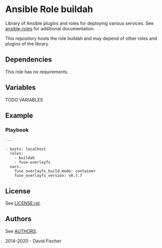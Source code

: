 # Ansible Role buildah

Library of Ansible plugins and roles for deploying various services.
See [ansible-roles](https://github.com/davidfischer-ch/ansible-roles) for additional documentation.

This repository hosts the role buildah and may depend of other roles and plugins of the library.

## Dependencies

This role has no requirements.

## Variables

TODO VARIABLES

## Example

### Playbook

```
---

- hosts: localhost
  roles:
    - buildah
    - fuse-overlayfs
  vars:
    fuse_overlayfs_build_mode: container
    fuse_overlayfs_version: v0.7.7
```

## License

See [LICENSE.rst](LICENSE.rst).

## Authors

See [AUTHORS](AUTHORS).

2014-2020 - David Fischer

